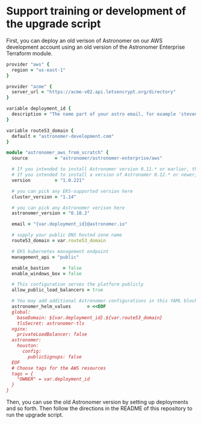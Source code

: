 # Support training or development of the upgrade script

First, you can deploy an old verison of Astronomer on our AWS development account using an old version of the Astronomer Enterprise Terraform module.

```ruby
provider "aws" {
  region = "us-east-1"
}

provider "acme" {
  server_url = "https://acme-v02.api.letsencrypt.org/directory"
}

variable deployment_id {
  description = "The name part of your astro email, for example 'steven' if you email is 'steven@astronomer.io'"
}

variable route53_domain {
  default = "astronomer-development.com"
}

module "astronomer_aws_from_scratch" {
  source          = "astronomer/astronomer-enterprise/aws"

  # If you intended to install Astronomer version 0.11.* or earlier, then use this exact version
  # If you intended to install a version of Astronomer 0.12.* or newer, then use the latest version of the module by deleting this line.
  version         = "1.0.221"

  # you can pick any EKS-supported version here
  cluster_version = "1.14"

  # you can pick any Astronomer verison here
  astronomer_version = "0.10.2"

  email = "{var.deployment_id}@astronomer.io"

  # supply your public DNS hosted zone name
  route53_domain = var.route53_domain

  # EKS kubernetes management endpoint
  management_api = "public"

  enable_bastion     = false
  enable_windows_box = false

  # This configuration serves the platform publicly
  allow_public_load_balancers = true

  # You may add additional Astronomer configurations in this YAML block
  astronomer_helm_values      = <<EOF
  global:
    baseDomain: ${var.deployment_id}.${var.route53_domain}
    tlsSecret: astronomer-tls
  nginx:
    privateLoadBalancer: false
  astronomer:
    houston:
      config:
        publicSignups: false
  EOF
  # Choose tags for the AWS resources
  tags = {
    "OWNER" = var.deployment_id
  }
}
```

Then, you can use the old Astronomer version by setting up deployments and so forth. Then follow the directions in the README of this repository to run the upgrade script.
